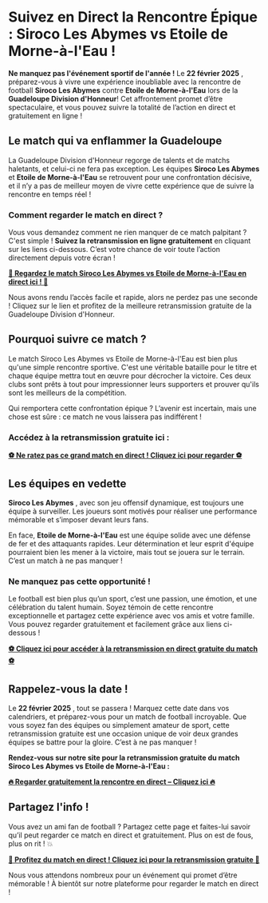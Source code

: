 # Suivez en Direct la Rencontre Épique : Siroco Les Abymes vs Etoile de Morne-à-l'Eau !

**Ne manquez pas l'événement sportif de l'année !** Le **22 février 2025** , préparez-vous à vivre une expérience inoubliable avec la rencontre de football **Siroco Les Abymes** contre **Etoile de Morne-à-l'Eau** lors de la **Guadeloupe Division d'Honneur**! Cet affrontement promet d’être spectaculaire, et vous pouvez suivre la totalité de l’action en direct et gratuitement en ligne !

## Le match qui va enflammer la Guadeloupe

La Guadeloupe Division d'Honneur regorge de talents et de matchs haletants, et celui-ci ne fera pas exception. Les équipes **Siroco Les Abymes** et **Etoile de Morne-à-l'Eau** se retrouvent pour une confrontation décisive, et il n’y a pas de meilleur moyen de vivre cette expérience que de suivre la rencontre en temps réel !

### Comment regarder le match en direct ?

Vous vous demandez comment ne rien manquer de ce match palpitant ? C'est simple ! **Suivez la retransmission en ligne gratuitement** en cliquant sur les liens ci-dessous. C’est votre chance de voir toute l’action directement depuis votre écran !

[**🚨 Regardez le match Siroco Les Abymes vs Etoile de Morne-à-l'Eau en direct ici ! 🚨**](https://tinyurl.com/livestreamfreeo?st=Siroco+Les+Abymes+vs+Etoile+de+Morne-%C3%A0-lEau&si=gh)

Nous avons rendu l’accès facile et rapide, alors ne perdez pas une seconde ! Cliquez sur le lien et profitez de la meilleure retransmission gratuite de la Guadeloupe Division d'Honneur.

## Pourquoi suivre ce match ?

Le match Siroco Les Abymes vs Etoile de Morne-à-l'Eau est bien plus qu'une simple rencontre sportive. C'est une véritable bataille pour le titre et chaque équipe mettra tout en œuvre pour décrocher la victoire. Ces deux clubs sont prêts à tout pour impressionner leurs supporters et prouver qu'ils sont les meilleurs de la compétition.

Qui remportera cette confrontation épique ? L’avenir est incertain, mais une chose est sûre : ce match ne vous laissera pas indifférent !

### Accédez à la retransmission gratuite ici :

[**⚽️ Ne ratez pas ce grand match en direct ! Cliquez ici pour regarder ⚽️**](https://tinyurl.com/livestreamfreeo?st=Siroco+Les+Abymes+vs+Etoile+de+Morne-%C3%A0-lEau&si=gh)

## Les équipes en vedette

**Siroco Les Abymes** , avec son jeu offensif dynamique, est toujours une équipe à surveiller. Les joueurs sont motivés pour réaliser une performance mémorable et s’imposer devant leurs fans.

En face, **Etoile de Morne-à-l'Eau** est une équipe solide avec une défense de fer et des attaquants rapides. Leur détermination et leur esprit d'équipe pourraient bien les mener à la victoire, mais tout se jouera sur le terrain. C’est un match à ne pas manquer !

### Ne manquez pas cette opportunité !

Le football est bien plus qu’un sport, c’est une passion, une émotion, et une célébration du talent humain. Soyez témoin de cette rencontre exceptionnelle et partagez cette expérience avec vos amis et votre famille. Vous pouvez regarder gratuitement et facilement grâce aux liens ci-dessous !

[**⚽️ Cliquez ici pour accéder à la retransmission en direct gratuite du match ⚽️**](https://tinyurl.com/livestreamfreeo?st=Siroco+Les+Abymes+vs+Etoile+de+Morne-%C3%A0-lEau&si=gh)

## Rappelez-vous la date !

Le **22 février 2025** , tout se passera ! Marquez cette date dans vos calendriers, et préparez-vous pour un match de football incroyable. Que vous soyez fan des équipes ou simplement amateur de sport, cette retransmission gratuite est une occasion unique de voir deux grandes équipes se battre pour la gloire. C’est à ne pas manquer !

**Rendez-vous sur notre site pour la retransmission gratuite du match Siroco Les Abymes vs Etoile de Morne-à-l'Eau :**

[**🔥 Regarder gratuitement la rencontre en direct – Cliquez ici 🔥**](https://tinyurl.com/livestreamfreeo?st=Siroco+Les+Abymes+vs+Etoile+de+Morne-%C3%A0-lEau&si=gh)

## Partagez l'info !

Vous avez un ami fan de football ? Partagez cette page et faites-lui savoir qu’il peut regarder ce match en direct et gratuitement. Plus on est de fous, plus on rit ! 💥

[**🎉 Profitez du match en direct ! Cliquez ici pour la retransmission gratuite 🎉**](https://tinyurl.com/livestreamfreeo?st=Siroco+Les+Abymes+vs+Etoile+de+Morne-%C3%A0-lEau&si=gh)

Nous vous attendons nombreux pour un événement qui promet d’être mémorable ! À bientôt sur notre plateforme pour regarder le match en direct !
